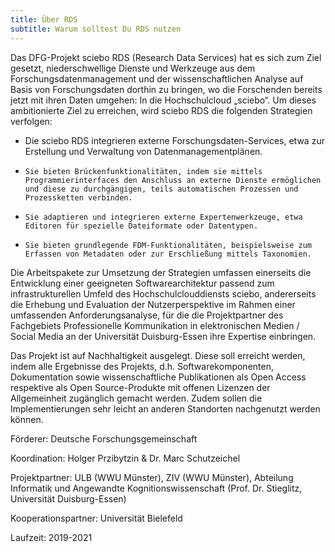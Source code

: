 ```yaml
---
title: Über RDS
subtitle: Warum solltest Du RDS nutzen
---
```


Das DFG-Projekt sciebo RDS (Research Data Services) hat es sich zum Ziel gesetzt, niederschwellige Dienste und Werkzeuge aus dem Forschungsdatenmanagement und der wissenschaftlichen Analyse auf Basis von Forschungsdaten dorthin zu bringen, wo die Forschenden bereits jetzt mit ihren Daten umgehen: In die Hochschulcloud „sciebo“. Um dieses ambitionierte Ziel zu erreichen, wird sciebo RDS die folgenden Strategien verfolgen:

* Die sciebo RDS integrieren externe Forschungsdaten-Services, etwa zur Erstellung und Verwaltung von Datenmanagementplänen.
*     Sie bieten Brückenfunktionalitäten, indem sie mittels Programmierinterfaces den Anschluss an externe Dienste ermöglichen und diese zu durchgängigen, teils automatischen Prozessen und Prozessketten verbinden.
*     Sie adaptieren und integrieren externe Expertenwerkzeuge, etwa Editoren für spezielle Dateiformate oder Datentypen.
*     Sie bieten grundlegende FDM-Funktionalitäten, beispielsweise zum Erfassen von Metadaten oder zur Erschließung mittels Taxonomien.

Die Arbeitspakete zur Umsetzung der Strategien umfassen einerseits die Entwicklung einer geeigneten Softwarearchitektur passend zum infrastrukturellen Umfeld des Hochschulclouddiensts sciebo, andererseits die Erhebung und Evaluation der Nutzerperspektive im Rahmen einer umfassenden Anforderungsanalyse, für die die Projektpartner des Fachgebiets Professionelle Kommunikation in elektronischen Medien / Social Media an der Universität Duisburg-Essen ihre Expertise einbringen.

Das Projekt ist auf Nachhaltigkeit ausgelegt. Diese soll erreicht werden, indem alle Ergebnisse des Projekts, d.h. Softwarekomponenten, Dokumentation sowie wissenschaftliche Publikationen als Open Access respektive als Open Source-Produkte mit offenen Lizenzen der Allgemeinheit zugänglich gemacht werden. Zudem sollen die Implementierungen sehr leicht an anderen Standorten nachgenutzt werden können.


Förderer: Deutsche Forschungsgemeinschaft

Koordination: Holger Przibytzin & Dr. Marc Schutzeichel

Projektpartner: ULB (WWU Münster), ZIV (WWU Münster), Abteilung Informatik und Angewandte Kognitionswissenschaft (Prof. Dr. Stieglitz, Universität Duisburg-Essen)

Kooperationspartner: Universität Bielefeld

Laufzeit: 2019-2021
